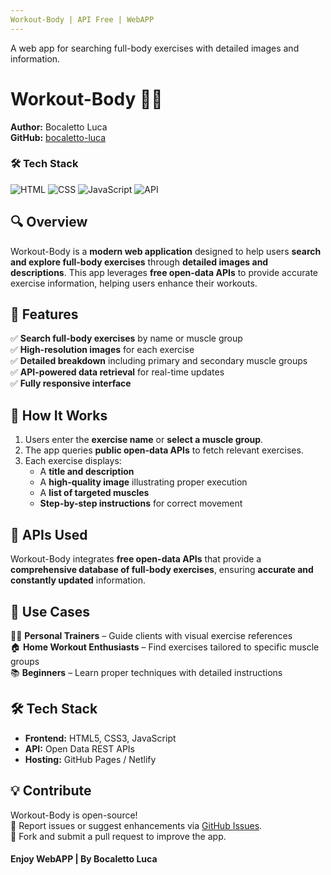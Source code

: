 ```yaml
---
Workout-Body | API Free | WebAPP
---
```

A web app for searching full-body exercises with detailed images and information.

# Workout-Body 🏋️‍♂️

**Author:** Bocaletto Luca  
**GitHub:** [bocaletto-luca](https://github.com/bocaletto-luca)

### 🛠 Tech Stack

![HTML](https://img.shields.io/badge/HTML5-E34F26?style=flat-square&logo=html5&logoColor=white)
![CSS](https://img.shields.io/badge/CSS3-1572B6?style=flat-square&logo=css3&logoColor=white)
![JavaScript](https://img.shields.io/badge/JavaScript-F7DF1E?style=flat-square&logo=javascript&logoColor=black)
![API](https://img.shields.io/badge/API-OpenData-9cf?style=flat-square)

## 🔍 Overview

Workout-Body is a **modern web application** designed to help users **search and explore full-body exercises** through **detailed images and descriptions**. This app leverages **free open-data APIs** to provide accurate exercise information, helping users enhance their workouts.

## 📌 Features

✅ **Search full-body exercises** by name or muscle group  
✅ **High-resolution images** for each exercise  
✅ **Detailed breakdown** including primary and secondary muscle groups  
✅ **API-powered data retrieval** for real-time updates  
✅ **Fully responsive interface**  

## 🚀 How It Works

1. Users enter the **exercise name** or **select a muscle group**.
2. The app queries **public open-data APIs** to fetch relevant exercises.
3. Each exercise displays:
   - A **title and description**
   - A **high-quality image** illustrating proper execution
   - A **list of targeted muscles**
   - **Step-by-step instructions** for correct movement

## 🔗 APIs Used

Workout-Body integrates **free open-data APIs** that provide a **comprehensive database of full-body exercises**, ensuring **accurate and constantly updated** information.

## 🎯 Use Cases

🏋️‍♂️ **Personal Trainers** – Guide clients with visual exercise references  
🏠 **Home Workout Enthusiasts** – Find exercises tailored to specific muscle groups  
📚 **Beginners** – Learn proper techniques with detailed instructions  

## 🛠 Tech Stack

- **Frontend:** HTML5, CSS3, JavaScript  
- **API:** Open Data REST APIs  
- **Hosting:** GitHub Pages / Netlify  

## 💡 Contribute

Workout-Body is open-source!  
📌 Report issues or suggest enhancements via [GitHub Issues](https://github.com/bocaletto-luca/workout-body/issues).  
🔧 Fork and submit a pull request to improve the app.  

#### Enjoy WebAPP | By Bocaletto Luca
